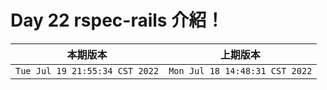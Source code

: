 # Day 22 rspec-rails 介紹！

|本期版本|上期版本
|:---:|:---:|
`Tue Jul 19 21:55:34 CST 2022` | `Mon Jul 18 14:48:31 CST 2022` 
